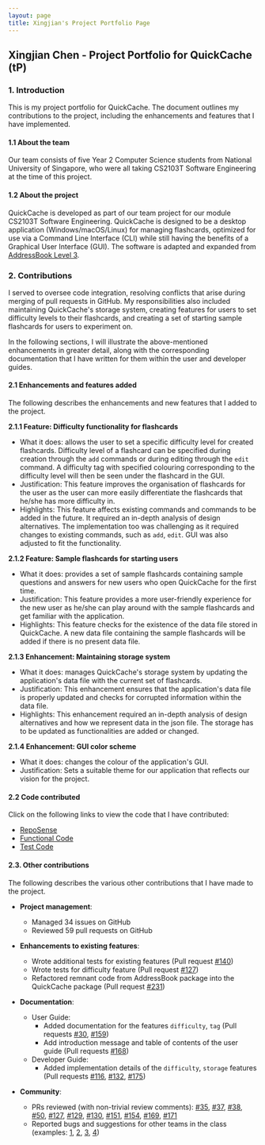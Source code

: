 ```yaml
---
layout: page
title: Xingjian's Project Portfolio Page
---
```


## Xingjian Chen - Project Portfolio for QuickCache (tP)

### 1. Introduction

This is my project portfolio for QuickCache. The document outlines my contributions to the project, including the enhancements and features that I have implemented.

#### 1.1 About the team

Our team consists of five Year 2 Computer Science students from National University of Singapore, who were all taking CS2103T Software Engineering at the time of this project.

#### 1.2 About the project

QuickCache is developed as part of our team project for our module CS2103T Software Engineering. QuickCache is designed to be a desktop application (Windows/macOS/Linux) for managing flashcards, optimized for use via a Command Line Interface (CLI) while still having the benefits of a Graphical User Interface (GUI). The software is adapted and expanded from [AddressBook Level 3](https://github.com/nus-cs2103-AY2021S1/tp).

### 2. Contributions

I served to oversee code integration, resolving conflicts that arise during merging of pull requests in GitHub. My responsibilities also included maintaining QuickCache's storage system, creating features for users to set difficulty levels to their flashcards, and creating a set of starting sample flashcards for users to experiment on.

In the following sections, I will illustrate the above-mentioned enhancements in greater detail, along with the corresponding documentation that I have written for them within the user and developer guides.

#### 2.1 Enhancements and features added

The following describes the enhancements and new features that I added to the project.

**2.1.1 Feature: Difficulty functionality for flashcards**
  * What it does: allows the user to set a specific difficulty level for created flashcards. Difficulty level of a flashcard can be specified during creation through the `add` commands or during editing through the `edit` command. A difficulty tag with specified colouring corresponding to the difficulty level will then be seen under the flashcard in the GUI.
  * Justification: This feature improves the organisation of flashcards for the user as the user can more easily differentiate the flashcards that he/she has more difficulty in.
  * Highlights: This feature affects existing commands and commands to be added in the future. It required an in-depth analysis of design alternatives. The implementation too was challenging as it required changes to existing commands, such as `add`, `edit`. GUI was also adjusted to fit the functionality.

**2.1.2 Feature: Sample flashcards for starting users**
  * What it does: provides a set of sample flashcards containing sample questions and answers for new users who open QuickCache for the first time.
  * Justification: This feature provides a more user-friendly experience for the new user as he/she can play around with the sample flashcards and get familiar with the application.
  * Highlights: This feature checks for the existence of the data file stored in QuickCache. A new data file containing the sample flashcards will be added if there is no present data file.

**2.1.3 Enhancement: Maintaining storage system**
  * What it does: manages QuickCache's storage system by updating the application's data file with the current set of flashcards.
  * Justification: This enhancement ensures that the application's data file is properly updated and checks for corrupted information within the data file.
  * Highlights: This enhancement required an in-depth analysis of design alternatives and how we represent data in the json file. The storage has to be updated as functionalities are added or changed.

**2.1.4 Enhancement: GUI color scheme**
  * What it does: changes the colour of the application's GUI.
  * Justification: Sets a suitable theme for our application that reflects our vision for the project.

#### 2.2 Code contributed

Click on the following links to view the code that I have contributed:

 * [RepoSense](https://nus-cs2103-ay2021s1.github.io/tp-dashboard/#breakdown=true&search=&sort=groupTitle&sortWithin=title&since=2020-08-14&timeframe=commit&mergegroup=&groupSelect=groupByRepos&checkedFileTypes=docs~functional-code~test-code~other&tabOpen=true&tabType=authorship&zFR=false&tabAuthor=josiahkhoo&tabRepo=AY2021S1-CS2103T-T13-2%2Ftp%5Bmaster%5D&authorshipIsMergeGroup=false&authorshipFileTypes=docs~functional-code~test-code~other)
 * [Functional Code](https://github.com/AY2021S1-CS2103T-T13-2/tp/tree/master/src/main/java/quickcache)
 * [Test Code](https://github.com/AY2021S1-CS2103T-T13-2/tp/tree/master/src/test/java/quickcache)

#### 2.3. Other contributions

 The following describes the various other contributions that I have made to the project.

 * **Project management**:
   * Managed 34 issues on GitHub
   * Reviewed 59 pull requests on GitHub

 * **Enhancements to existing features**:
   * Wrote additional tests for existing features (Pull request [\#140](https://github.com/AY2021S1-CS2103T-T13-2/tp/pull/140))
   * Wrote tests for difficulty feature (Pull request [\#127](https://github.com/AY2021S1-CS2103T-T13-2/tp/pull/127))
   * Refactored remnant code from AddressBook package into the QuickCache package (Pull request [\#231](https://github.com/AY2021S1-CS2103T-T13-2/tp/pull/231))

 * **Documentation**:
   * User Guide:
     * Added documentation for the features `difficulty`, `tag` (Pull requests [\#30](https://github.com/AY2021S1-CS2103T-T13-2/tp/pull/30), [\#159](https://github.com/AY2021S1-CS2103T-T13-2/tp/pull/159))
     * Add introduction message and table of contents of the user guide (Pull requests [\#168](https://github.com/AY2021S1-CS2103T-T13-2/tp/pull/168))
   * Developer Guide:
     * Added implementation details of the `difficulty`, `storage` features (Pull requests [\#116](https://github.com/AY2021S1-CS2103T-T13-2/tp/pull/116), [\#132](https://github.com/AY2021S1-CS2103T-T13-2/tp/pull/132), [\#175](https://github.com/AY2021S1-CS2103T-T13-2/tp/pull/175))

 * **Community**:
   * PRs reviewed (with non-trivial review comments): [\#35](https://github.com/AY2021S1-CS2103T-T13-2/tp/pull/35), [\#37](https://github.com/AY2021S1-CS2103T-T13-2/tp/pull/37), [\#38](https://github.com/AY2021S1-CS2103T-T13-2/tp/pull/38), [\#50](https://github.com/AY2021S1-CS2103T-T13-2/tp/pull/50), [\#127](https://github.com/AY2021S1-CS2103T-T13-2/tp/pull/127), [\#129](https://github.com/AY2021S1-CS2103T-T13-2/tp/pull/129), [\#130](https://github.com/AY2021S1-CS2103T-T13-2/tp/pull/130), [\#151](https://github.com/AY2021S1-CS2103T-T13-2/tp/pull/151), [\#154](https://github.com/AY2021S1-CS2103T-T13-2/tp/pull/154), [\#169](https://github.com/AY2021S1-CS2103T-T13-2/tp/pull/169), [\#171](https://github.com/AY2021S1-CS2103T-T13-2/tp/pull/171)
   * Reported bugs and suggestions for other teams in the class (examples: [1](https://github.com/AY2021S1-CS2103T-T09-2/tp/issues/145), [2](https://github.com/AY2021S1-CS2103T-T09-2/tp/issues/144), [3](https://github.com/AY2021S1-CS2103T-T09-2/tp/issues/143), [4](https://github.com/josiahkhoo/ped/issues/1))
